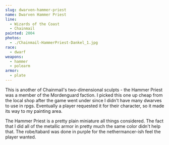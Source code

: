 ```yaml
---
slug: dwarven-hammer-priest
name: Dwarven Hammer Priest
line:
  - Wizards of the Coast
  - Chainmail
painted: 2004
photos:
  - ./Chainmail-HammerPriest-Dankel_1.jpg
race:
  - dwarf
weapons:
  - hammer
  - polearm
armor:
  - plate
---
```


This is another of Chainmail's two-dimensional sculpts - the Hammer Priest was a member of the Mordenguard faction. I picked this one up cheap from the local shop after the game went under since I didn't have many dwarves to use in rpgs. Eventually a player requested it for their character, so it made its way to my painting area.

The Hammer Priest is a pretty plain miniature all things considered. The fact that I did all of the metallic armor in pretty much the same color didn't help that. The robe/tabard was done in purple for the nethermancer-ish feel the player wanted.
